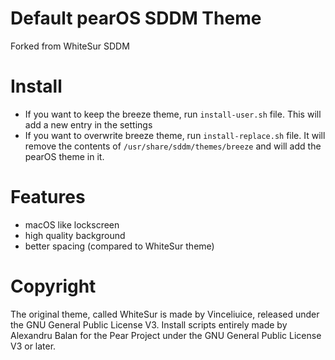 # Default pearOS SDDM Theme
Forked from WhiteSur SDDM 

# Install
- If you want to keep the breeze theme, run `install-user.sh` file. This will add a new entry in the settings
- If you want to overwrite breeze theme, run `install-replace.sh` file. It will remove the contents of `/usr/share/sddm/themes/breeze` and will add the pearOS theme in it.

# Features
- macOS like lockscreen
- high quality background
- better spacing (compared to WhiteSur theme)

# Copyright
The original theme, called WhiteSur is made by Vinceliuice, released under the GNU General Public License V3.
Install scripts entirely made by Alexandru Balan for the Pear Project under the GNU General Public License V3 or later.
